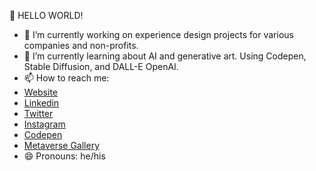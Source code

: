 🤔 HELLO WORLD! 

- 🔭 I’m currently working on experience design projects for various companies and non-profits.
- 🌱 I’m currently learning about AI and generative art. Using Codepen, Stable Diffusion, and DALL-E OpenAI.
- 📫 How to reach me: 
- <a href="https://kyleoutlaw.io">Website</a>
- <a href="https://www.linkedin.com/in/koutlaw/">Linkedin</a>
- <a href="https://twitter.com/_kyleOutlaw">Twitter</a>
- <a href="https://www.instagram.com/kyleoutlaw.ai/">Instagram</a>
- <a href="https://codepen.io/kyleoutlaw/">Codepen</a>
- <a href="https://oncyber.io/@kyleoutlaw/">Metaverse Gallery</a>
- 😄 Pronouns: he/his

